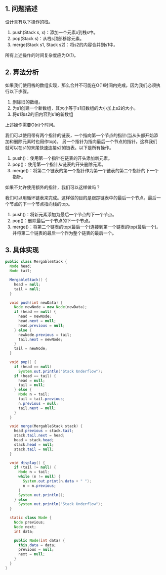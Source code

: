 ## 1. 问题描述

设计具有以下操作的栈。

1. push(Stack s, x)：添加一个元素x到栈s中。
2. pop(Stack s)：从栈s顶部移除元素。
3. merge(Stack s1, Stack s2)：将s2的内容合并到s1中。

所有上述操作的时间复杂度应为O(1)。

## 2. 算法分析

如果我们使用栈的数组实现，那么合并不可能在O(1)时间内完成，因为我们必须执行以下步骤。

1. 删除旧的数组。
2. 为s1创建一个新数组，其大小等于s1旧数组的大小加上s2的大小。
3. 将s1和s2的旧内容到s1的新数组

上述操作需要O(n)个时间。

我们可以使用带有两个指针的链表，一个指向第一个节点的指针(当从头部开始添加和删除元素时也用作top)。
另一个指针为指向最后一个节点的指针，这样我们就可以在s1的末尾快速连接s2的链表。以下是所有操作。

1. push()：使用第一个指针在链表的开头添加新元素。
2. pop()：使用第一个指针从链表的开头删除元素。
3. merge()：将第二个链表的第一个指针作为第一个链表的第二个指针的下一个指针。

如果不允许使用额外的指针，我们可以这样做吗？

我们可以用循环链表来完成。这样做的目的是跟踪链表中的最后一个节点。最后一个节点的下一个节点指向栈的top。

1. push()：将新元素添加为最后一个节点的下一个节点。
2. pop()：删除最后一个节点的下一个节点。
3. merge()：将第二个链表的top(最后一个)连接到第一个链表的top(最后一个)。并将第二个链表的最后一个作为整个链表的最后一个。

## 3. 具体实现

```java
public class MergableStack {
  Node head;
  Node tail;

  MergableStack() {
    head = null;
    tail = null;
  }

  void push(int newData) {
    Node newNode = new Node(newData);
    if (head == null) {
      head = newNode;
      head.next = null;
      head.previous = null;
    } else {
      newNode.previous = tail;
      tail.next = newNode;
    }
    tail = newNode;
  }

  void pop() {
    if (head == null)
      System.out.println("Stack Underflow");
    if (head == tail) {
      head = null;
      tail = null;
    } else {
      Node n = tail;
      tail = tail.previous;
      n.previous = null;
      tail.next = null;
    }
  }

  void merge(MergableStack stack) {
    head.previous = stack.tail;
    stack.tail.next = head;
    head = stack.head;
    stack.head = null;
    stack.tail = null;
  }

  void display() {
    if (tail != null) {
      Node n = tail;
      while (n != null) {
        System.out.print(n.data + " ");
        n = n.previous;
      }
      System.out.println();
    } else
      System.out.println("Stack Underflow");
  }

  static class Node {
    Node previous;
    Node next;
    int data;

    public Node(int data) {
      this.data = data;
      previous = null;
      next = null;
    }
  }
}
```